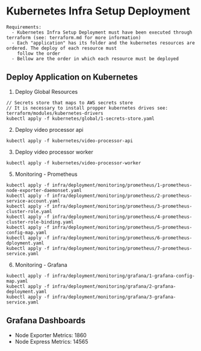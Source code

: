 # Kubernetes Infra Setup Deployment

```
Requirements:
  - Kubernetes Infra Setup Deployment must have been executed through terraform (see: terraform.md for more information) 
  - Each "application" has its folder and the kubernetes resources are ordered. The deploy of each resource must
    follow the order
  - Bellow are the order in which each resource must be deployed
```

## Deploy Application on Kubernetes

1. Deploy Global Resources

```
// Secrets store that maps to AWS secrets store
// It is necessary to install propper kubernetes drives see: terraform/modules/kubernetes-drivers
kubectl apply -f kubernetes/global/1-secrets-store.yaml
```

2. Deploy video processor api

```
kubectl apply -f kubernetes/video-processor-api
```

3. Deploy video processor worker

```
kubectl apply -f kubernetes/video-processor-worker
```

5. Monitoring - Prometheus

```
kubectl apply -f infra/deployment/monitoring/prometheus/1-prometheus-node-exporter-daemonset.yaml
kubectl apply -f infra/deployment/monitoring/prometheus/2-prometheus-service-account.yaml
kubectl apply -f infra/deployment/monitoring/prometheus/3-prometheus-cluster-role.yaml
kubectl apply -f infra/deployment/monitoring/prometheus/4-prometheus-cluster-role-binding.yaml
kubectl apply -f infra/deployment/monitoring/prometheus/5-prometheus-config-map.yaml
kubectl apply -f infra/deployment/monitoring/prometheus/6-prometheus-dployment.yaml
kubectl apply -f infra/deployment/monitoring/prometheus/7-prometheus-service.yaml
```

6. Monitoring - Grafana

```
kubectl apply -f infra/deployment/monitoring/grafana/1-grafana-config-map.yaml
kubectl apply -f infra/deployment/monitoring/grafana/2-grafana-deployment.yaml
kubectl apply -f infra/deployment/monitoring/grafana/3-grafana-service.yaml
```

## Grafana Dashboards

 - Node Exporter Metrics: 1860
 - Node Express Metrics: 14565